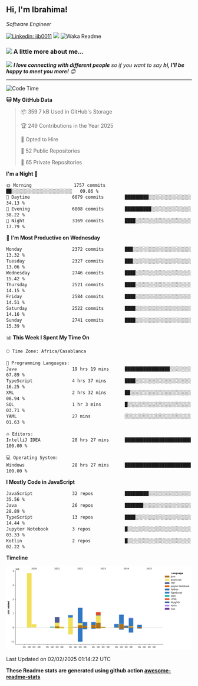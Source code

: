 <h2>Hi, I'm Ibrahima! </h2>
<p><em>Software Engineer 
</em></p>


[![Linkedin: iib0011](https://img.shields.io/badge/-iib0011-blue?style=flat-square&logo=Linkedin&logoColor=white&link=https://www.linkedin.com/in/iib0011/)](https://www.linkedin.com/in/iib0011/)
![](https://visitor-badge.glitch.me/badge?page_id=iib0011)
![Waka Readme](https://github.com/iib0011/iib0011/workflows/Waka%20Readme/badge.svg)


### <img src="https://media.giphy.com/media/VgCDAzcKvsR6OM0uWg/giphy.gif" width="50"> A little more about me...  


<img src="https://media.giphy.com/media/LnQjpWaON8nhr21vNW/giphy.gif" width="60"> <em><b>I love connecting with different people</b> so if you want to say <b>hi, I'll be happy to meet you more!</b> 😊</em>

---
<!--START_SECTION:waka-->
![Code Time](http://img.shields.io/badge/Code%20Time-4%2C343%20hrs%2058%20mins-blue)

**🐱 My GitHub Data** 

> 📦 359.7 kB Used in GitHub's Storage 
 > 
> 🏆 249 Contributions in the Year 2025
 > 
> 💼 Opted to Hire
 > 
> 📜 52 Public Repositories 
 > 
> 🔑 65 Private Repositories 
 > 
**I'm a Night 🦉** 

```text
🌞 Morning                1757 commits        ██░░░░░░░░░░░░░░░░░░░░░░░   09.86 % 
🌆 Daytime                6079 commits        █████████░░░░░░░░░░░░░░░░   34.13 % 
🌃 Evening                6808 commits        ██████████░░░░░░░░░░░░░░░   38.22 % 
🌙 Night                  3169 commits        ████░░░░░░░░░░░░░░░░░░░░░   17.79 % 
```
📅 **I'm Most Productive on Wednesday** 

```text
Monday                   2372 commits        ███░░░░░░░░░░░░░░░░░░░░░░   13.32 % 
Tuesday                  2327 commits        ███░░░░░░░░░░░░░░░░░░░░░░   13.06 % 
Wednesday                2746 commits        ████░░░░░░░░░░░░░░░░░░░░░   15.42 % 
Thursday                 2521 commits        ████░░░░░░░░░░░░░░░░░░░░░   14.15 % 
Friday                   2584 commits        ████░░░░░░░░░░░░░░░░░░░░░   14.51 % 
Saturday                 2522 commits        ████░░░░░░░░░░░░░░░░░░░░░   14.16 % 
Sunday                   2741 commits        ████░░░░░░░░░░░░░░░░░░░░░   15.39 % 
```


📊 **This Week I Spent My Time On** 

```text
🕑︎ Time Zone: Africa/Casablanca

💬 Programming Languages: 
Java                     19 hrs 19 mins      █████████████████░░░░░░░░   67.89 % 
TypeScript               4 hrs 37 mins       ████░░░░░░░░░░░░░░░░░░░░░   16.25 % 
XML                      2 hrs 32 mins       ██░░░░░░░░░░░░░░░░░░░░░░░   08.94 % 
SQL                      1 hr 3 mins         █░░░░░░░░░░░░░░░░░░░░░░░░   03.71 % 
YAML                     27 mins             ░░░░░░░░░░░░░░░░░░░░░░░░░   01.63 % 

🔥 Editors: 
IntelliJ IDEA            28 hrs 27 mins      █████████████████████████   100.00 % 

💻 Operating System: 
Windows                  28 hrs 27 mins      █████████████████████████   100.00 % 
```

**I Mostly Code in JavaScript** 

```text
JavaScript               32 repos            █████████░░░░░░░░░░░░░░░░   35.56 % 
Java                     26 repos            ███████░░░░░░░░░░░░░░░░░░   28.89 % 
TypeScript               13 repos            ████░░░░░░░░░░░░░░░░░░░░░   14.44 % 
Jupyter Notebook         3 repos             █░░░░░░░░░░░░░░░░░░░░░░░░   03.33 % 
Kotlin                   2 repos             █░░░░░░░░░░░░░░░░░░░░░░░░   02.22 % 
```



**Timeline**

![Lines of Code chart](https://raw.githubusercontent.com/iib0011/iib0011/master/assets/bar_graph.png)


 Last Updated on 02/02/2025 01:14:22 UTC
<!--END_SECTION:waka-->

**These Readme stats are generated using github action [awesome-readme-stats](https://github.com/iib0011/waka-readme-stats)**
